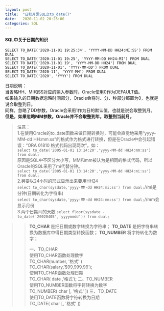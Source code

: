 ```yaml
---
layout: post
title:  "日积月累SQL之to_date()"
date:   2020-11-02 20:25:00
categories: SQL
---
```


#### SQL中关于日期的知识   

`SELECT TO_DATE('2020-11-01 19:25:34', 'YYYY-MM-DD HH24:MI:SS') FROM DUAL`  
`SELECT TO_DATE('2020-11-01 19:25', 'YYYY-MM-DD HH24:MI') FROM DUAL`  
`SELECT TO_DATE('2020-11-01 19', 'YYYY-MM-DD HH24') FROM DUAL`  
`SELECT TO_DATE('2020-11-01', 'YYYY-MM-DD') FROM DUAL`  
`SELECT TO_DATE('2020-11', 'YYYY-MM') FROM DUAL`  
`SELECT TO_DATE('2020', 'YYYY') FROM DUAL`  

日期说明：  
当省略HH、MI和SS对应的输入参数时，Oracle使用0作为DEFAULT值。  
如果输入的日期数据忽略时间部分，Oracle会将时、分、秒部分都置为0，也就是说会取整到日。  
同样，忽略了DD参数，Oracle会采用1作为日的默认值，也就是说会取整到月。  
**但是，如果忽略MM参数，Oracle并不会取整到年，取整到当前月。**  

>注意：  
>1.在使用Oracle的to_date函数来做日期转换时，可能会直觉地采用“yyyy-MM-dd HH:mm:ss”的格式作为格式进行转换，但是在Oracle中会引起错误：“ORA 01810 格式代码出现两次”。如：  
>`select to_date('2005-01-01 13:14:20','yyyy-MM-dd HH24:mm:ss') from dual;`  
>原因是SQL中不区分大小写，MM和mm被认为是相同的格式代码，所以Oracle的SQL采用了mi代替分钟。  
>`select to_date('2005-01-01 13:14:20','yyyy-MM-dd HH24:mi:ss') from dual;`  
>2.另要以24小时的形式显示出来要用HH24  
>`select to_char(sysdate,'yyyy-MM-dd HH24:mi:ss') from dual;`//mi是分钟(日期转化为字符串)  
>`select to_char(sysdate,'yyyy-MM-dd HH24:mm:ss') from dual;`//mm会显示月份  
>3.两个日期间的天数
>`select floor(sysdate - to_date('20020405','yyyymmdd')) from dual; `



>>**TO_CHAR** 是把日期或数字转换为字符串；
>>**TO_DATE** 是把字符串转换为数据库中得日期类型转换函数；
>>**TO_NUMBER** 将字符转化为数字；
>>
>>一、TO_CHAR   
>>使用TO_CHAR函数处理数字   
>>TO_CHAR(number,  '格式' )   
>>TO_CHAR(salary,’$99,999.99’);   
>>使用TO_CHAR函数处理日期   
>>TO_CHAR( date ,’格式’);
>>二、TO_NUMBER   
>>使用TO_NUMBER函数将字符转换为数字   
>>TO_NUMBER( char [,  '格式' ])
>>三、TO_DATE   
>>使用TO_DATE函数将字符转换为日期   
>>TO_DATE( char [,  '格式' ])